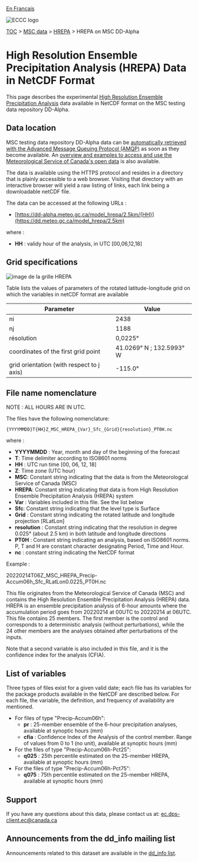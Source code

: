 [En Français](readme_hrepa-datamart_fr.md)

![ECCC logo](../../img_eccc-logo.png)

[TOC](../../readme_fr.md) > [MSC data](../readme_fr.md) > [HREPA](readme_hrepa_fr.md) > HREPA on MSC DD-Alpha

# High Resolution Ensemble Precipitation Analysis (HREPA) Data in NetCDF Format

This page describes the experimental [High Resolution Ensemble Precipitation Analysis](./readme_hrepa-datamart_en.md) data available in NetCDF format on the MSC testing data repository DD-Alpha.


## Data location

MSC testing data repository DD-Alpha data can be [automatically retrieved with the Advanced Message Queuing Protocol (AMQP)](../../msc-datamart/amqp_en.md) as soon as they become available. An [overview and examples to access and use the Meteorological Service of Canada's open data](../../usage/readme_en.md) is also available.

The data is available using the HTTPS protocol and resides in a directory that is plainly accessible to a web browser. Visiting that directory with an interactive browser will yield a raw listing of links, each link being a downloadable netCDF file.

The data can be accessed at the following URLs :

* [https://dd-alpha.meteo.gc.ca/model_hrepa/2.5km/{HH}](https://dd.meteo.gc.ca/model_hrepa/2.5km)

where :
* __HH__ : validy hour of the analysis, in UTC [00,06,12,18]

## Grid specifications

![image de la grille HREPA](https://collaboration.cmc.ec.gc.ca/cmc/cmos/public_doc/msc-data/nwp_hrepa/grille_hrepa.png)

Table lists the values of parameters of the rotated latitude-longitude grid on which the variables in netCDF format are available

| Parameter | Value |
| ------ | ------ |
| ni | 2438 |
| nj | 1188 | 
| résolution        | 0,0225°                  |
| coordinates of the first grid point | 41.0269° N ; 132.5993° W | 
| grid orientation (with respect to j axis) | -115.0° |

## File name nomenclature 

NOTE : ALL HOURS ARE IN UTC.

The files have the following nomenclature:

`{YYYYMMDD}T{HH}Z_MSC_HREPA_{Var}_Sfc_{Grid}{resolution}_PT0H.nc`

where : 

* __YYYYMMDD__ : Year, month and day of the beginning of the forecast
* __T__: Time delimiter according to ISO8601 norms
* __HH__ : UTC run time [00, 06, 12, 18]
* __Z__: Time zone (UTC hour)
* __MSC__: Constant string indicating that the data is from the Meteorologcal Service of Canada (MSC)
* __HREPA__: Constant string indicating that data is from High Resolution Ensemble Precipitation Analysis (HREPA) system
* __Var__ : Variables included in this file. See the list below
* __Sfc__: Constant string indicating that the level type is Surface
* __Grid__ : Constant string indicating the rotated latitude and longitude projection [RLatLon]
* __resolution__ : Constant string indicating that the resolution in degree 0.025° (about 2.5 km) in both latitude and longitude directions
* __PT0H__ : Constant string indicating an analysis, based on ISO8601 norms. P, T and H are constant character designating Period, Time and Hour.
* __nc__ : constant string indicating the NetCDF format

Example :

20220214T06Z_MSC_HREPA_Precip-Accum06h_Sfc_RLatLon0.0225_PT0H.nc

This file originates from the Meteorological Service of Canada (MSC) and contains the High Resolution Ensemble Precipitation Analysis (HREPA) data. HREPA is an ensemble precipitation analysis of 6-hour amounts where the accumulation period goes from 20220214 at 00UTC to 20220214 at 06UTC. This file contains 25 members. The first member is the control and corresponds to a deterministic analysis (without perturbations), while the 24 other members are the analyses obtained after perturbations of the inputs.

Note that a second variable is also included in this file, and it is the confidence index for the analysis (CFIA).

## List of variables

Three types of files exist for a given valid date; each file has its variables for the package products available in the NetCDF are described below. For each file, the variable, the definition, and frequency of availability are mentioned.

* For files of type "Precip-Accum06h":
    * __pr__ : 25-member ensemble of the 6-hour precipitation analyses, available at synoptic hours (mm)
    * __cfia__ : Confidence Index of the Analysis of the control member. Range of values from 0 to 1 (no unit), available at synoptic hours (mm)
* For the files of type "Precip-Accum06h-Pct25":
    * __q025__ : 25th percentile estimated on the 25-member HREPA, available at synoptic hours (mm)
* For the files of type "Precip-Accum06h-Pct75":
    * __q075__ : 75th percentile estimated on the 25-member HREPA, available at synoptic hours (mm)

## Support

If you have any questions about this data, please contact us at: [ec.dps-client.ec@canada.ca](mailto:ec.dps-client.ec@canada.ca)

## Announcements from the dd_info mailing list 

Announcements related to this dataset are available in the [dd_info list](https://lists.ec.gc.ca/cgi-bin/mailman/listinfo/dd_info).





























